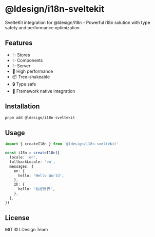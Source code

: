 # @ldesign/i18n-sveltekit

SvelteKit integration for @ldesign/i18n - Powerful i18n solution with type safety and performance optimization.

## Features

- ✨ Stores
- ✨ Components
- ✨ Server
- 🚀 High performance
- 📦 Tree-shakeable
- 🔒 Type safe
- 💪 Framework native integration

## Installation

```bash
pnpm add @ldesign/i18n-sveltekit
```

## Usage

```typescript
import { createI18n } from '@ldesign/i18n-sveltekit'

const i18n = createI18n({
  locale: 'en',
  fallbackLocale: 'en',
  messages: {
    en: {
      hello: 'Hello World',
    },
    zh: {
      hello: '你好世界',
    },
  },
})
```

## License

MIT © LDesign Team
